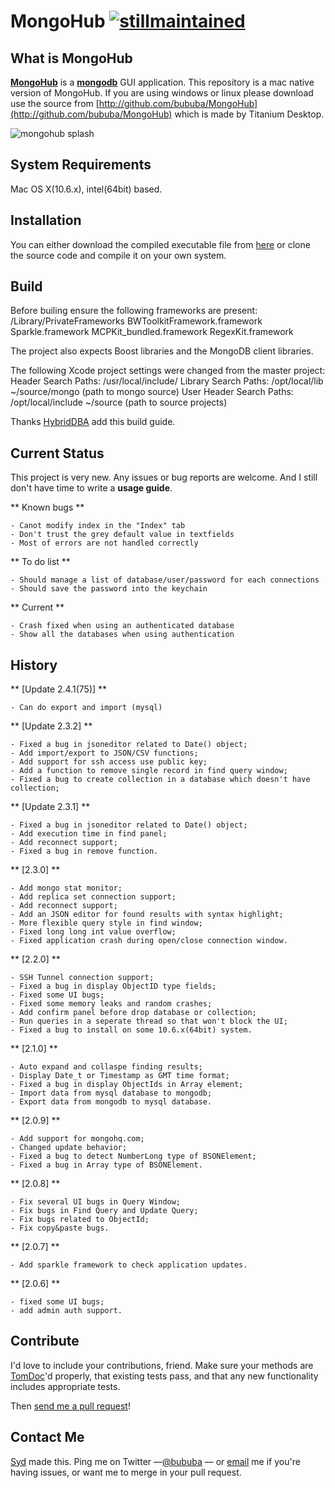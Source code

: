 # MongoHub [![stillmaintained](http://stillmaintained.com/bububa/MongoHub-Mac.png)](http://stillmaintained.com/bububa/MongoHub-Mac)

## What is MongoHub
**[MongoHub](http://mongohub.todayclose.com/)** is a **[mongodb](http://mongodb.org)** GUI application.
This repository is a mac native version of MongoHub. If you are using windows or linux please download use the source from [http://github.com/bububa/MongoHub](http://github.com/bububa/MongoHub) which is made by Titanium Desktop.

![mongohub splash](https://github.com/downloads/bububa/MongoHub-Mac/MongoHubWall.png)

## System Requirements

Mac OS X(10.6.x), intel(64bit) based.

## Installation

You can either download the compiled executable file from [here](https://github.com/downloads/bububa/MongoHub-Mac/MongoHub.zip) 
or clone the source code and compile it on your own system.

## Build

Before builing ensure the following frameworks are present:
	/Library/PrivateFrameworks
		BWToolkitFramework.framework
		Sparkle.framework
		MCPKit_bundled.framework
		RegexKit.framework

The project also expects Boost libraries and the MongoDB client libraries.

The following Xcode project settings were changed from the master project:
	Header Search Paths: /usr/local/include/
	Library Search Paths: /opt/local/lib ~/source/mongo (path to mongo source)
	User Header Search Paths: /opt/local/include ~/source (path to source projects)

Thanks [HybridDBA](https://github.com/HybridDBA) add this build guide.

## Current Status

This project is very new. Any issues or bug reports are welcome. And I still don't have time to write a **usage guide**.

** Known bugs **
    
    - Canot modify index in the "Index" tab
    - Don't trust the grey default value in textfields
    - Most of errors are not handled correctly

** To do list **
    
    - Should manage a list of database/user/password for each connections
    - Should save the password into the keychain
    
** Current **
    
    - Crash fixed when using an authenticated database
    - Show all the databases when using authentication

## History

** [Update 2.4.1(75)] **
    
    - Can do export and import (mysql)

** [Update 2.3.2] **
	
	- Fixed a bug in jsoneditor related to Date() object;
	- Add import/export to JSON/CSV functions;
	- Add support for ssh access use public key;
	- Add a function to remove single record in find query window;
	- Fixed a bug to create collection in a database which doesn't have collection;
	
** [Update 2.3.1] **
	
	- Fixed a bug in jsoneditor related to Date() object;
	- Add execution time in find panel;
	- Add reconnect support;
	- Fixed a bug in remove function.

** [2.3.0] **
	
	- Add mongo stat monitor;
	- Add replica set connection support;
	- Add reconnect support;
	- Add an JSON editor for found results with syntax highlight;
	- More flexible query style in find window;
	- Fixed long long int value overflow;
	- Fixed application crash during open/close connection window.

** [2.2.0] **
	
	- SSH Tunnel connection support;
	- Fixed a bug in display ObjectID type fields;
	- Fixed some UI bugs;
	- Fixed some memory leaks and random crashes;
	- Add confirm panel before drop database or collection;
	- Run queries in a seperate thread so that won't block the UI;
	- Fixed a bug to install on some 10.6.x(64bit) system.

** [2.1.0] **
	
	- Auto expand and collaspe finding results;
	- Display Date_t or Timestamp as GMT time format;
	- Fixed a bug in display ObjectIds in Array element;
	- Import data from mysql database to mongodb;
	- Export data from mongodb to mysql database.

** [2.0.9] **
	
	- Add support for mongohq.com;
	- Changed update behavior;
	- Fixed a bug to detect NumberLong type of BSONElement;
	- Fixed a bug in Array type of BSONElement.

** [2.0.8] **
	
	- Fix several UI bugs in Query Window;
	- Fix bugs in Find Query and Update Query;
	- Fix bugs related to ObjectId;
	- Fix copy&paste bugs.

** [2.0.7] **
	
	- Add sparkle framework to check application updates.

** [2.0.6] **
	
	- fixed some UI bugs;
	- add admin auth support.

## Contribute

I'd love to include your contributions, friend. Make sure your methods are
[TomDoc](http://tomdoc.org)'d properly, that existing tests pass, and
that any new functionality includes appropriate tests.

Then [send me a pull request](https://github.com/bububa/MongoHub-Mac/pull/new/master)!

## Contact Me

[Syd](mailto:prof.syd.xu@gmail.com) made this. Ping me on Twitter —[@bububa](http://twitter.com/bububa) — or [email](mailto:prof.syd.xu@gmail.com) me if you're having issues, or want me to merge in your pull request.